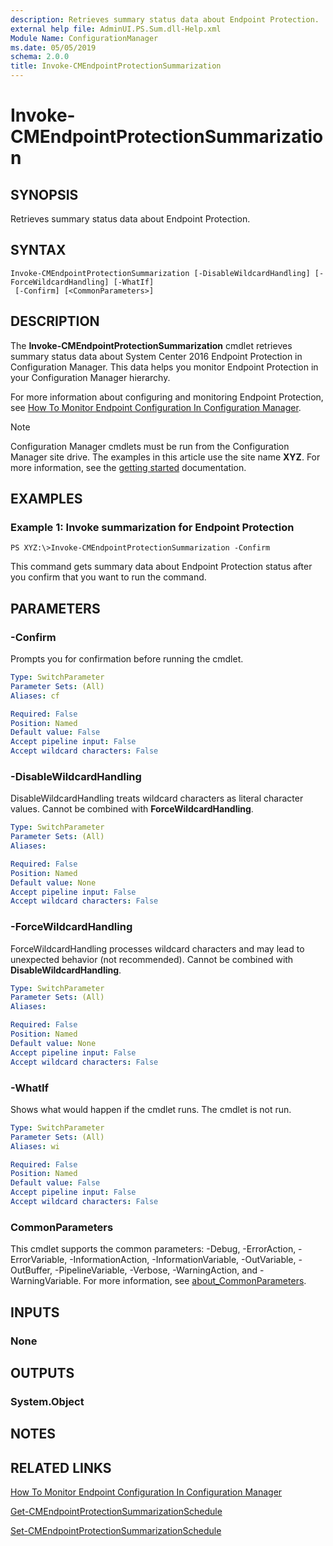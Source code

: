 ```yaml
---
description: Retrieves summary status data about Endpoint Protection.
external help file: AdminUI.PS.Sum.dll-Help.xml
Module Name: ConfigurationManager
ms.date: 05/05/2019
schema: 2.0.0
title: Invoke-CMEndpointProtectionSummarization
---
```


# Invoke-CMEndpointProtectionSummarization

## SYNOPSIS
Retrieves summary status data about Endpoint Protection.

## SYNTAX

```
Invoke-CMEndpointProtectionSummarization [-DisableWildcardHandling] [-ForceWildcardHandling] [-WhatIf]
 [-Confirm] [<CommonParameters>]
```

## DESCRIPTION
The **Invoke-CMEndpointProtectionSummarization** cmdlet retrieves summary status data about System Center 2016 Endpoint Protection in Configuration Manager.
This data helps you monitor Endpoint Protection in your Configuration Manager hierarchy.

For more information about configuring and monitoring Endpoint Protection, see [How To Monitor Endpoint Configuration In Configuration Manager](https://docs.microsoft.com/mem/configmgr/protect/deploy-use/monitor-endpoint-protection).

> [!NOTE]
> Configuration Manager cmdlets must be run from the Configuration Manager site drive.
> The examples in this article use the site name **XYZ**. For more information, see the
> [getting started](/powershell/sccm/overview) documentation.

## EXAMPLES

### Example 1: Invoke summarization for Endpoint Protection
```
PS XYZ:\>Invoke-CMEndpointProtectionSummarization -Confirm
```

This command gets summary data about Endpoint Protection status after you confirm that you want to run the command.

## PARAMETERS

### -Confirm
Prompts you for confirmation before running the cmdlet.

```yaml
Type: SwitchParameter
Parameter Sets: (All)
Aliases: cf

Required: False
Position: Named
Default value: False
Accept pipeline input: False
Accept wildcard characters: False
```

### -DisableWildcardHandling
DisableWildcardHandling treats wildcard characters as literal character values. Cannot be combined with **ForceWildcardHandling**.

```yaml
Type: SwitchParameter
Parameter Sets: (All)
Aliases:

Required: False
Position: Named
Default value: None
Accept pipeline input: False
Accept wildcard characters: False
```

### -ForceWildcardHandling
ForceWildcardHandling processes wildcard characters and may lead to unexpected behavior (not recommended). Cannot be combined with **DisableWildcardHandling**.

```yaml
Type: SwitchParameter
Parameter Sets: (All)
Aliases:

Required: False
Position: Named
Default value: None
Accept pipeline input: False
Accept wildcard characters: False
```

### -WhatIf
Shows what would happen if the cmdlet runs.
The cmdlet is not run.

```yaml
Type: SwitchParameter
Parameter Sets: (All)
Aliases: wi

Required: False
Position: Named
Default value: False
Accept pipeline input: False
Accept wildcard characters: False
```

### CommonParameters
This cmdlet supports the common parameters: -Debug, -ErrorAction, -ErrorVariable, -InformationAction, -InformationVariable, -OutVariable, -OutBuffer, -PipelineVariable, -Verbose, -WarningAction, and -WarningVariable. For more information, see [about_CommonParameters](http://go.microsoft.com/fwlink/?LinkID=113216).

## INPUTS

### None

## OUTPUTS

### System.Object
## NOTES

## RELATED LINKS

[How To Monitor Endpoint Configuration In Configuration Manager](https://docs.microsoft.com/mem/configmgr/protect/deploy-use/monitor-endpoint-protection)

[Get-CMEndpointProtectionSummarizationSchedule](Get-CMEndpointProtectionSummarizationSchedule.md)

[Set-CMEndpointProtectionSummarizationSchedule](Set-CMEndpointProtectionSummarizationSchedule.md)


